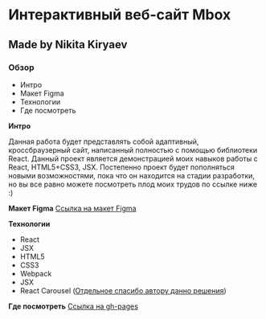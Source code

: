 # Интерактивный веб-сайт Mbox
## Made by Nikita Kiryaev
### Обзор

- Интро
- Макет Figma
- Технологии
- Где посмотреть

**Интро**

Данная работа будет представлять собой адаптивный, кроссбраузерный сайт, написанный полностью с помощью библиотеки React. Данный проект является демонстрацией моих навыков работы с React, HTML5+CSS3, JSX. Постепенно проект будет пополняться новыми возможностями, пока что он находится на стадии разработки, но вы все равно можете посмотреть плод моих трудов по ссылке ниже :)

**Макет Figma**
[Ссылка на макет Figma](https://www.figma.com/file/Ka6DK1Wtxn37V1LAvEEFrr/Mbox-TV-Show-Landing-Page?node-id=1%3A5)

**Технологии**
- React
- JSX
- HTML5
- CSS3
- Webpack
- JSX
- React Carousel ([Отдельное спасибо автору данно решения](https://github.com/sag1v/react-elastic-carousel))

**Где посмотреть**
[Ссылка на gh-pages](https://nikitakiryaev-web.github.io/mbox-website/)
